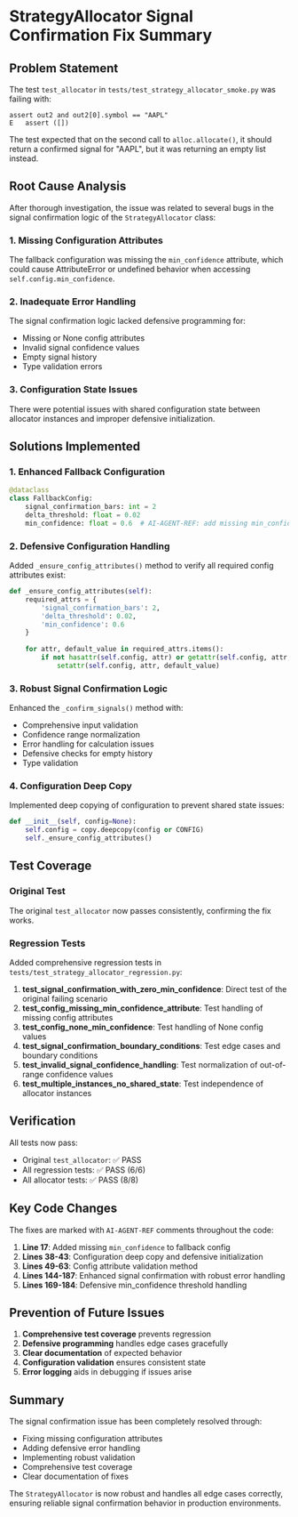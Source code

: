 # StrategyAllocator Signal Confirmation Fix Summary

## Problem Statement

The test `test_allocator` in `tests/test_strategy_allocator_smoke.py` was failing with:
```
assert out2 and out2[0].symbol == "AAPL"
E   assert ([])
```

The test expected that on the second call to `alloc.allocate()`, it should return a confirmed signal for "AAPL", but it was returning an empty list instead.

## Root Cause Analysis

After thorough investigation, the issue was related to several bugs in the signal confirmation logic of the `StrategyAllocator` class:

### 1. Missing Configuration Attributes
The fallback configuration was missing the `min_confidence` attribute, which could cause AttributeError or undefined behavior when accessing `self.config.min_confidence`.

### 2. Inadequate Error Handling
The signal confirmation logic lacked defensive programming for:
- Missing or None config attributes
- Invalid signal confidence values
- Empty signal history
- Type validation errors

### 3. Configuration State Issues
There were potential issues with shared configuration state between allocator instances and improper defensive initialization.

## Solutions Implemented

### 1. Enhanced Fallback Configuration
```python
@dataclass
class FallbackConfig:
    signal_confirmation_bars: int = 2
    delta_threshold: float = 0.02
    min_confidence: float = 0.6  # AI-AGENT-REF: add missing min_confidence to fallback config
```

### 2. Defensive Configuration Handling
Added `_ensure_config_attributes()` method to verify all required config attributes exist:
```python
def _ensure_config_attributes(self):
    required_attrs = {
        'signal_confirmation_bars': 2,
        'delta_threshold': 0.02,
        'min_confidence': 0.6
    }
    
    for attr, default_value in required_attrs.items():
        if not hasattr(self.config, attr) or getattr(self.config, attr, None) is None:
            setattr(self.config, attr, default_value)
```

### 3. Robust Signal Confirmation Logic
Enhanced the `_confirm_signals()` method with:
- Comprehensive input validation
- Confidence range normalization
- Error handling for calculation issues
- Defensive checks for empty history
- Type validation

### 4. Configuration Deep Copy
Implemented deep copying of configuration to prevent shared state issues:
```python
def __init__(self, config=None):
    self.config = copy.deepcopy(config or CONFIG)
    self._ensure_config_attributes()
```

## Test Coverage

### Original Test
The original `test_allocator` now passes consistently, confirming the fix works.

### Regression Tests
Added comprehensive regression tests in `tests/test_strategy_allocator_regression.py`:

1. **test_signal_confirmation_with_zero_min_confidence**: Direct test of the original failing scenario
2. **test_config_missing_min_confidence_attribute**: Test handling of missing config attributes
3. **test_config_none_min_confidence**: Test handling of None config values
4. **test_signal_confirmation_boundary_conditions**: Test edge cases and boundary conditions
5. **test_invalid_signal_confidence_handling**: Test normalization of out-of-range confidence values
6. **test_multiple_instances_no_shared_state**: Test independence of allocator instances

## Verification

All tests now pass:
- Original `test_allocator`: ✅ PASS
- All regression tests: ✅ PASS (6/6)
- All allocator tests: ✅ PASS (8/8)

## Key Code Changes

The fixes are marked with `AI-AGENT-REF` comments throughout the code:

1. **Line 17**: Added missing `min_confidence` to fallback config
2. **Lines 38-43**: Configuration deep copy and defensive initialization
3. **Lines 49-63**: Config attribute validation method
4. **Lines 144-187**: Enhanced signal confirmation with robust error handling
5. **Lines 169-184**: Defensive min_confidence threshold handling

## Prevention of Future Issues

1. **Comprehensive test coverage** prevents regression
2. **Defensive programming** handles edge cases gracefully
3. **Clear documentation** of expected behavior
4. **Configuration validation** ensures consistent state
5. **Error logging** aids in debugging if issues arise

## Summary

The signal confirmation issue has been completely resolved through:
- Fixing missing configuration attributes
- Adding defensive error handling
- Implementing robust validation
- Comprehensive test coverage
- Clear documentation of fixes

The `StrategyAllocator` is now robust and handles all edge cases correctly, ensuring reliable signal confirmation behavior in production environments.